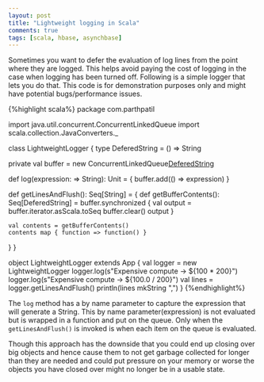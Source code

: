```yaml
---
layout: post
title: "Lightweight logging in Scala"
comments: true
tags: [scala, hbase, asynchbase]
---
```


Sometimes you want to defer the evaluation of log lines from the point where they are logged. This helps avoid paying the cost of logging in the case when logging has been turned off.
Following is a simple logger that lets you do that. This code is for demonstration purposes only and might have potential bugs/performance issues.

{%highlight scala%}
package com.parthpatil

import java.util.concurrent.ConcurrentLinkedQueue
import scala.collection.JavaConverters._

class LightweightLogger {
  type DeferedString = () => String

  private val buffer = new ConcurrentLinkedQueue[DeferedString]()

  def log(expression: => String): Unit = {
    buffer.add(() => expression)
  }

  def getLinesAndFlush(): Seq[String] = {
    def getBufferContents(): Seq[DeferedString] = buffer.synchronized {
      val output = buffer.iterator.asScala.toSeq
      buffer.clear()
      output
    }

    val contents = getBufferContents()
    contents map { function => function() }
  }
}

object LightweightLogger extends App {
  val logger = new LightweightLogger
  logger.log(s"Expensive compute -> ${100 * 200}")
  logger.log(s"Expensive compute -> ${100.0 / 200}")
  val lines = logger.getLinesAndFlush()
  println(lines mkString ",")
}
{%endhighlight%}

The `log` method has a by name parameter to capture the expression that will generate a String. This by name parameter(expression) is not evaluated but is wrapped in a function and put on the queue. Only when the `getLinesAndFlush()` is invoked is when each item on the queue is evaluated.

Though this approach has the downside that you could end up closing over big objects and hence cause them to not get garbage collected for longer than they are needed and could put pressure on your memory or worse the objects you have closed over might no longer be in a usable state.